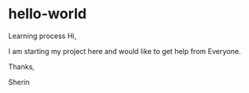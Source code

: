 # hello-world
Learning process
Hi,

I am starting my project here and would like to get help from Everyone.

Thanks,

Sherin
